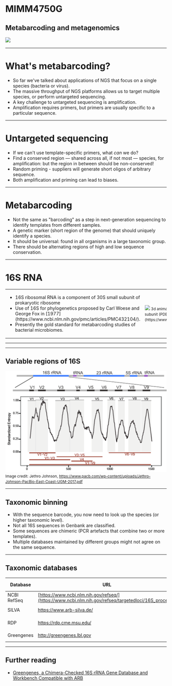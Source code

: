 # MIMM4750G
## Metabarcoding and metagenomics

![](https://imgs.xkcd.com/comics/hofstadter.png)

---

# What's metabarcoding?

* So far we've talked about applications of NGS that focus on a single species (bacteria or virus).
* The massive throughput of NGS platforms allows us to target multiple species, or perform untargeted sequencing.
* A key challenge to untargeted sequencing is amplification.
* Amplification requires primers, but primers are usually specific to a particular sequence.

---

# Untargeted sequencing

* If we can't use template-specific primers, what *can* we do?
* Find a conserved region &mdash; shared across all, if not most &mdash; species, for amplification: but the region in between should be non-conserved!
* Random priming - suppliers will generate short oligos of arbitrary sequence.
* Both amplification and priming can lead to biases.

---

# Metabarcoding

* Not the same as "barcoding" as a step in next-generation sequencing to identify templates from different samples.
* A genetic marker (short region of the genome) that should uniquely identify a species.
* It should be universal: found in all organisms in a large taxonomic group.
* There should be alternating regions of high and low sequence conservation.

---

# 16S RNA

<table>
<tr>
  <td>
    <ul>
      <li>16S ribosomal RNA is a component of 30S small subunit of prokaryotic ribosome</li>
      <li>Use of 16S for phylogenetics proposed by Carl Woese and George Fox in [1977](https://www.ncbi.nlm.nih.gov/pmc/articles/PMC432104/).</li>
      <li>Presently the gold standard for metabarcoding studies of bacterial microbiomes.</li>
    </ul>
  </td>
  <td width="40%">
    <img src="https://upload.wikimedia.org/wikipedia/commons/3/3d/10_small_subunit.gif"/>
    <small>
    3d animation of 30S small ribosomal subunit (PDB [1FKA](https://www.rcsb.org/structure/1FKA)).
    </small>
  </td>
</tr>
</table>

---

<!-- Image credit: UCSC Center for Molecular Biology of RNA -->
<section data-background="/img/thermus_16s_2ndry.jpg" width="700px">

---

# Variable regions of 16S

![](/img/16S.png)
<small>
Image credit: Jethro Johnson, https://www.pacb.com/wp-content/uploads/Jethro-Johnson-PacBio-East-Coast-UGM-2017.pdf
</small>

---

# Taxonomic binning

* With the sequence barcode, you now need to look up the species (or higher taxonomic level).
* Not all 16S sequences in Genbank are classified.
* Some sequences are chimeric (PCR artefacts that combine two or more templates).
* Multiple databases maintained by different groups might not agree on the same sequence.

---

# Taxonomic databases

| Database | URL | # Records | Last update |
|----------|-----|-----------|-------------|
| NCBI RefSeq | [https://www.ncbi.nlm.nih.gov/refseq/](https://www.ncbi.nlm.nih.gov/refseq/targetedloci/16S_process/) | 21,073 | 2019-03-12 |
| SILVA | https://www.arb-silva.de/ | 6,073,181 | 2016-09-30 |
| RDP | https://rdp.cme.msu.edu/ | 3,356,809 | 2017-12-13 |
| Greengenes | http://greengenes.lbl.gov | ~1,242,330? | 2011-05-04 |

---

# Further reading

* [Greengenes, a Chimera-Checked 16S rRNA Gene Database and Workbench Compatible with ARB](https://aem.asm.org/content/72/7/5069)
